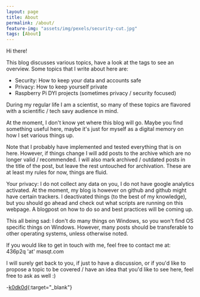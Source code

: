 ```yaml
---
layout: page
title: About
permalink: /about/
feature-img: "assets/img/pexels/security-cut.jpg"
tags: [About]
---
```


Hi there!

This blog discusses various topics, have a look at the tags to see an overview. Some topics that
I write about here are:
 * Security: How to keep your data and accounts safe
 * Privacy: How to keep yourself private
 * Raspberry Pi DYI projects (sometimes privacy / security focused)

During my regular life I am a scientist, so many of these topics are flavored with a scientific / tech savy audience in mind. 

At the moment, I don't know yet where this blog will go. Maybe you find something useful here, maybe
it's just for myself as a digital memory on how I set various things up.

Note that I probably have implemented and tested everything that is on here. However, if things change
I will add posts to the archive which are no longer valid / recommended. I will also mark archived / 
outdated posts in the title of the post, but leave the rest untouched for archivation. These are at least my rules for now, things are fluid.

Your privacy: I do not collect any data on you, I do not have google analytics activated. At the moment, my blog is however on github and github might have certain trackers. I deactivated things (to the best of my knowledge), but you should go ahead and check out what scripts are running on this webpage. A blogpost on how to do so and best practices will be coming up.

This all being sad: I don't do many things on Windows, so you won't find OS specific things on Windows. However, many posts should be transferable to other operating systems, unless otherwise noted. 

If you would like to get in touch with me, feel free to contact me at:  
436p2q 'at' masqt.com

I will surely get back to you, if just to have a discussion, or if you'd like to propose a topic to be covered / have an idea that you'd like to see here, feel free to ask as well :)

-[k0dk0d](https://en.wikipedia.org/wiki/Kodkod){:target="_blank"}
